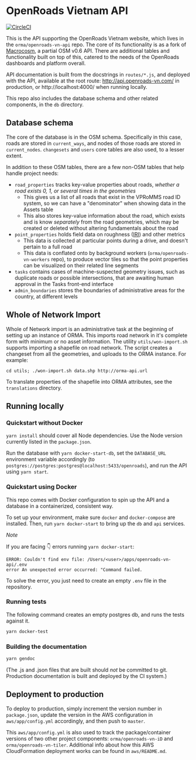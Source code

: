 # OpenRoads Vietnam API
[![CircleCI](https://circleci.com/gh/orma/openroads-vn-api.svg?style=svg)](https://circleci.com/gh/orma/openroads-vn-api)

This is the API supporting the OpenRoads Vietnam website, which lives in the `orma/openroads-vn-api` repo. The core of its functionality is as a fork of [Macrocosm](https://github.com/developmentseed/macrocosm), a partial OSM v0.6 API. There are additional tables and functionality built on top of this, catered to the needs of the OpenRoads dashboards and platform overall.

API documentation is built from the docstrings in `routes/*.js`, and deployed with the API, available at the root route: http://api.openroads-vn.com/ in production, or http://localhost:4000/ when running locally.

This repo also includes the database schema and other related components, in the `db` directory.

## Database schema

The core of the database is in the OSM schema. Specifically in this case, roads are stored in `current_ways`, and nodes of those roads are stored in `current_nodes`. `changesets` and `users` core tables are also used, to a lesser extent.

In addition to these OSM tables, there are a few non-OSM tables that help handle project needs:

- `road_properties` tracks key-value properties about roads, _whether a road exists 0, 1, or several times in the geometries_
  - This gives us a list of all roads that exist in the VPRoMMS road ID system, so we can have a "denominator" when showing data in the Assets table
  - This also stores key-value information about the road, which exists and is know _separately_ from the road geometries, which may be created or deleted without altering fundamentals about the road
- `point_properties` holds field data on roughness ([IRI](https://en.wikipedia.org/wiki/International_Roughness_Index)) and other metrics
  - This data is collected at particular points during a drive, and doesn't pertain to a full road
  - This data is conflated onto by background workers (`orma/openroads-vn-workers` repo), to produce vector tiles so that the point properties can be visualized on their related line segments
- `tasks` contains cases of machine-suspected geometry issues, such as duplicate roads or possible intersections, that are awaiting human approval in the Tasks front-end interface
- `admin_boundaries` stores the boundaries of administrative areas for the country, at different levels

## Whole of Network Import

Whole of Network import is an administrative task at the beginning of setting up an instance of ORMA. This imports road network in it's complete form with minimum or no asset information. The utility `utils/won-import.sh` supports importing a shapefile on road network. The script creates a changeset from all the geometries, and uploads to the ORMA instance. For example:

`cd utils; ./won-import.sh data.shp http://orma-api.url`

To translate properties of the shapefile into ORMA attributes, see the `translations` directory.
## Running locally

### Quickstart without Docker

`yarn install` should cover all Node dependencies. Use the Node version currently listed in the `package.json`.

Run the database with `yarn docker-start-db`, set the `DATABASE_URL` environment variable accordingly (to `postgres://postgres:postgres@localhost:5433/openroads`), and run the API using `yarn start`.

### Quickstart using Docker
This repo comes with Docker configuration to spin up the API and a database in a containerized, consistent way.

To set up your environment, make sure `docker` and `docker-compose` are installed. Then, run `yarn docker-start` to bring up the `db` and `api` services.

*Note*

If you are facing 👇 errors running `yarn docker-start`:

```
ERROR: Couldn't find env file: /Users/<user>/apps/openroads-vn-api/.env
error An unexpected error occurred: "Command failed.
```

To solve the error, you just need to create an empty `.env` file in the repository.


### Running tests
The following command creates an empty postgres db, and runs the tests against it.

```sh
yarn docker-test
```

### Building the documentation

```sh
yarn gendoc
```

(The .js and .json files that are built should _not_ be committed to git. Production documentation is built and deployed by the CI system.)

## Deployment to production

To deploy to production, simply increment the version number in `package.json`, update the version in the AWS configuration in `aws/app/config.yml` accordingly, and then push to `master`.

This `aws/app/config.yml` is also used to track the package/container versions of two other project components: `orma/openroads-vn-iD` and `orma/openroads-vn-tiler`. Additional info about how this AWS CloudFormation deployment works can be found in `aws/README.md`.
